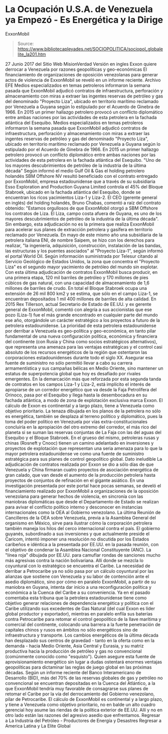 # La Ocupación U.S.A. de Venezuela ya Empezó - Es Energética y la Dirige 
ExxonMobil

> Source: https://www.bibliotecapleyades.net/SOCIOPOLITICA/sociopol_globalelite_la201.htm

27 Junio 2017
del Sitio Web MisionVerdad
Versión en ingles
Exxon quiere derrocar a Venezuela
por razones geopolíticas y geo-económicas
El financiamiento de organizaciones de oposición venezolanas
para generar actos de violencia de ExxonMobil
se reveló en un informe reciente.
Archivo EFE
Medios especializados en temas petroleros informaron la semana pasada que ExxonMobil adjudicó contratos de infraestructura, perforación y almacenamiento con miras a extraer las ingentes reservas de petróleo y gas del denominado "Proyecto Liza", ubicado en territorio marítimo reclamado por Venezuela a Guyana según lo estipulado por el Acuerdo de Ginebra de 1966. En 2015 un primer hallazgo petrolero provocó un conflicto diplomático entre ambas naciones por las actividades de esta petrolera en la fachada atlántica del Esequibo.
Medios especializados en temas petroleros informaron la semana pasada que ExxonMobil adjudicó contratos de infraestructura, perforación y almacenamiento con miras a extraer las ingentes reservas de petróleo y gas del denominado "Proyecto Liza", ubicado en territorio marítimo reclamado por Venezuela a Guyana según lo estipulado por el Acuerdo de Ginebra de 1966.
En 2015 un primer hallazgo petrolero provocó un conflicto diplomático entre ambas naciones por las actividades de esta petrolera en la fachada atlántica del Esequibo.
"Uno de los mayores descubrimientos de petróleo de la industria de la última década"
Según informó el medio Gulf Oil & Gas el holding petrolero holandés SBM Offshore NV resultó beneficiado con el contrato entregado por ExxonMobil, empresa estadounidense que a través de su subsidiaria Esso Exploration and Production Guyana Limited controla el 45% del Bloque Stabroek, ubicado en la fachada atlántica del Esequibo, donde se encuentran los ricos yacimientos Liza-1 y Liza-2.
El CEO (gerente general en inglés) del holding holandés, Bruno Chabas, comentó a raíz del contrato obtenido:
"Estamos orgullosos de que ExxonMobil otorgó a SBM Offshore los contratos de Liza. El Liza, campo costa afuera de Guyana, es uno de los mayores descubrimientos de petróleo de la industria de la última década".
Sin embargo, esta adjudicación no es la primera que realiza ExxonMobil para acelerar sus planes de extracción petrolera y gasífera en territorio reclamado por Venezuela.
En mayo de este mismo año una subsidiaria de la petrolera italiana ENI, de nombre Saipem, se hizo con los derechos para realizar,
"la ingeniería, adquisición, construcción, instalación de las bandas, las estructuras y los puentes asociados" al "Proyecto Liza-1", según informó el portal World Oil.
Según información suministrada por Telesur citando al Servicio Geológico de Estados Unidos, la zona que concentra el "Proyecto Liza" es el segundo mayor yacimiento de petróleo del mundo sin explotar.
Con esta última adjudicación de contratos ExxonMobil busca producir, en una primera etapa, 120 mil barriles de petróleo y 170 millones de pies cúbicos de gas natural, con una capacidad de almacenamiento de 1,6 millones de barriles de crudo.
En total el Bloque Stabroek ocupa una extensión de 26 mil 800 km2 y se estima, que sólo en el campo Liza-1, se encuentran depositados 1 mil 400 millones de barriles de alta calidad.
En 2015 Rex Tillerson, actual Secretario de Estado de EE.UU. y ex gerente general de ExxonMobil, comentó con alegría a sus accionistas que ese pozo (Liza-1) fue el más grande encontrado en cualquier parte del mundo ese año, otorgándole un carácter estratégico a los proyectos a futuro de la petrolera estadounidense.
La prioridad de esta petrolera estadounidense por derribar a Venezuela es geo-política y geo-económica, en tanto pilar fundamental de una nueva configuración política, económica y financiera del continente (con Rusia y China como socios estratégicos alternativos), que representa una amenaza para las ventajas estratégicas y el control casi absoluto de los recursos energéticos de la región que ostentaron las corporaciones estadounidenses durante todo el siglo XX.
Asegurar esa fuente de suministro no sólo permitió llevar a cabo su carrera armamentística y sus campañas bélicas en Medio Oriente, sino mantener un estatus de superpotencia global que hoy es desafiado por rivales emergentes.
En la demarcación más que reforzada por esta segunda tanda de contratos en los campos Liza-1 y Liza-2, está implícito el interés de apropiarse de un corredor energético que va desde la Faja Petrolífera del Orinoco, pasa por el Esequibo y llega hasta la desembocadura en su fachada atlántica, a modo de zona de explotación exclusiva marca Exxon.
El cálculo de Exxon
es continental y a largo plazo,
tiene a Venezuela como
objetivo prioritario.
La tenaza dibujada en los planos de la petrolera no sólo es energética, también se desplaza al terreno político y diplomático, pues la toma del poder político en Venezuela por vías extra-constitucionales concluiría en la apropiación del otro extremo del corredor, el más rico del planeta si se suman las reservas conjuntas de La Faja con las del aguas del Esequibo y el Bloque Stabroek.
En el grueso del mismo, petroleras rusas y chinas (Rosneft y Cnooc) tienen un camino adelantado en inversiones y proyectos de explotación que representan una seria amenaza para lo que la mayor petrolera estadounidense ve como una fuente de suministro estratégica para sus planes de control geopolítico global.
Dato ineludible
La adjudicación de contratos realizada por Exxon se dio a sólo días de que Venezuela y China firmaran cuatro proyectos de asociación energética de gran calado, que van desde el aumento de la producción petrolera hasta proyectos de conjuntos de refinación en el gigante asiático.
En una investigación presentada por este portal hace pocas semanas, se develó el financiamiento realizado por ExxonMobil a organizaciones de la oposición venezolana para generar hechos de violencia, en sincronía con las maniobras diplomáticas que desde el Departamento de Estado se realizan para avivar el conflicto político interno y desconocer en instancias internacionales como la OEA al Gobierno venezolano.
La última Reunión de Cancilleres de la OEA sobre Venezuela, previa a la Asamblea General del organismo en México, sirve para ilustrar cómo la corporación petrolera también maneja los hilos del cerco internacional contra el país.
El gobierno guyanés, subordinado a sus inversiones y que actualmente preside el Caricom, intentó imponer una resolución no discutida por los Estados caribeños e idéntica a la presentada por EE.UU. en la pasada reunión, con el objetivo de condenar la Asamblea Nacional Constituyente (ANC).
La "línea roja" dibujada por EE.UU. para camuflar rondas de sanciones mucho más agresivas contra la nación bolivariana.
Allí donde se mezcla lo coyuntural con lo estratégico se encuentra el Caribe.
La necesidad de derribar a Petrocaribe ya no sólo pasa por un cálculo coyuntural por las alianzas que sostiene con Venezuela y su labor de contención ante el asedio diplomático, sino por cómo en paralelo ExxonMobil, a partir de su maniobra en Guyana, intenta dar inicio a una reconfiguración política y económica a la Cuenca del Caribe a su conveniencia.
Ya en el pasado comentaba esta tribuna que la petrolera estadounidense tiene como objetivo generar relaciones de dependencia energética y política con el Caribe utilizando sus excedentes de Gas Natural (del cual Exxon es líder global productor y exportador), mientras en paralelo enfila sus baterías contra Petrocaribe para retomar el control geopolítico de la llave marítima y comercial del continente, colocando una barrera a la fuerte penetración de capitales chinos y rusos en ámbitos no sólo energéticos sino de infraestructura y transporte.
Los cambios energéticos de la última década han desplazado sus centros de gravedad - tanto en la oferta como en la demanda - hacia Medio Oriente, Asia Central y Eurasia, y su matriz productiva hacia la producción de petróleo y gas no convencional (comúnmente conocido como "esquisto").
Quien asegure esta fuente de aprovisionamiento energético sin lugar a dudas ostentará enormes ventajas geopolíticas para dictaminar las reglas de juego global en las próximas décadas.
Según un informe reciente del Banco Interamericano de Desarrollo (BID), más del 70% de las reservas globales de gas y petróleo no convencional se encuentran depositadas en la Cuenca del Atlántico, a la que ExxonMobil tendría muy favorable de consagrarse sus planes de retomar el Caribe por la vía del derrocamiento del Gobierno venezolano, pilar de Petrocaribe.
El cálculo de ExxonMobil es continental y a largo plazo, y tiene a Venezuela como objetivo prioritario, no en balde un alto cuadro gerencial hoy asume las riendas de la política exterior de EE.UU.
Allí y no en otro lado están las razones del agresivo asedio que enfrentamos.
Regresar a La Industria del Petróleo - Productores de Energía y Desastres
Regresar a America Latina y La Elite Global

